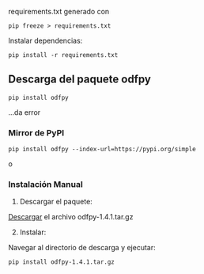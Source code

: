 requirements.txt generado con
```
pip freeze > requirements.txt
```

Instalar dependencias:
```
pip install -r requirements.txt
```

## Descarga del paquete odfpy
```
pip install odfpy
```
...da error

### Mirror de PyPI
```
pip install odfpy --index-url=https://pypi.org/simple
```
o
### Instalación Manual
1. Descargar el paquete:

[Descargar](https://pypi.org/project/odfpy/#files) el archivo odfpy-1.4.1.tar.gz

2. Instalar:

Navegar al directorio de descarga y ejecutar:
```
pip install odfpy-1.4.1.tar.gz
```

